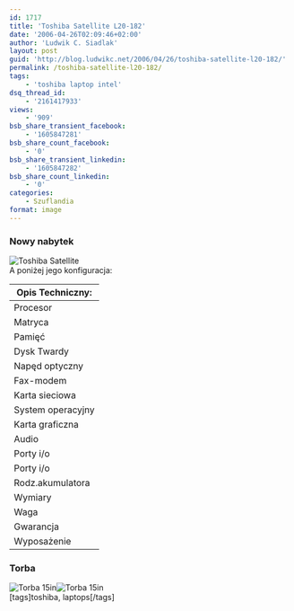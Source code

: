 ```yaml
---
id: 1717
title: 'Toshiba Satellite L20-182'
date: '2006-04-26T02:09:46+02:00'
author: 'Ludwik C. Siadlak'
layout: post
guid: 'http://blog.ludwikc.net/2006/04/26/toshiba-satellite-l20-182/'
permalink: /toshiba-satellite-l20-182/
tags:
    - 'toshiba laptop intel'
dsq_thread_id:
    - '2161417933'
views:
    - '909'
bsb_share_transient_facebook:
    - '1605847281'
bsb_share_count_facebook:
    - '0'
bsb_share_transient_linkedin:
    - '1605847282'
bsb_share_count_linkedin:
    - '0'
categories:
    - Szuflandia
format: image
---
```


### Nowy nabytek

![Toshiba Satellite](http://personaldevelopment.pl/wp-content/uploads/2006/10/toshibasatellite_l20-182.jpg)  
A poniżej jego konfiguracja:

| Opis Techniczny: |
|---|
| Procesor | Intel Celeron M380 1,6GHz |
| Matryca | 15″ TFT XGA |
| Pamięć | 1024 MB DDR2 |
| Dysk Twardy | 40 GB |
| Napęd optyczny | DVD+/-RW, DL, DVD-RAM |
| Fax-modem | 56 kbps, V.90, V.92 |
| Karta sieciowa | Ethernet LAN, |
| System operacyjny | Microsoft Windows XP Home |
| Karta graficzna | ATI Radeon Xpress 200M, |
| Audio | 2 głośniki |
| Porty i/o | 3 x USB 2.0, RJ-45, RJ-11, modem, VGA, S-video, Ethernet, PC Card type II |
| Porty i/o | mikrofon, słuchawki, S-video |
| Rodz.akumulatora | Litowo-jonowa |
| Wymiary | 332x270x370 mm |
| Waga | 2,7 kg |
| Gwarancja | 1 rok fabryczna |
| Wyposażenie | INSTRUKCJA, komplet kabli, zasilacz |

### <a name="torba">Torba</a>

![Torba 15in](http://personaldevelopment.pl/wp-content/uploads/2006/10/3503-285x285.jpg)![Torba 15in](http://personaldevelopment.pl/wp-content/uploads/2006/10/3503-open300dpi.jpg)  
\[tags\]toshiba, laptops\[/tags\]